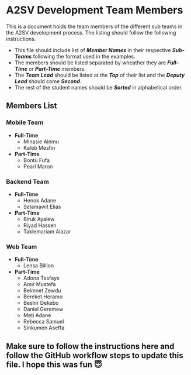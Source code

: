 # A2SV Development Team Members

This is a document holds the team members of the different sub teams in the A2SV development process. The listing should follow the following instructions.
* This file should include list of ***Member Names*** in their respective ***Sub-Teams*** following the format used in the examples.
* The members should be listed separated by wheather they are ***Full-Time*** or ***Part-Time*** members.
* The ***Team Lead*** should be listed at the ***Top*** of their list and the ***Deputy Lead*** should come ***Second***.
* The rest of the student names should be ***Sorted*** in alphabetical order.

## Members List
### Mobile Team
* **Full-Time**
  * Minasie Alemu
  * Kaleb Mesfin
* **Part-Time**
  * Bontu Fufa
  * Pearl Maron

### Backend Team
* **Full-Time**
  * Henok Adane
  * Selamawit Elias
* **Part-Time**
  * Biruk Ayalew
  * Riyad Hassen 
  * Taklemariam Alazar



### Web Team
* **Full-Time** 
  * Lensa Billion 
* **Part-Time**
    * Adona Tesfaye
    * Amir Mustefa
    * Beimnet Zewdu
    * Bereket Heramo
    * Beshir Dekebo
    * Daniel Geremew
    * Meti Adane
    * Rebecca Samuel
    * Sinkumen Aseffa





## Make sure to follow the instructions here and follow the GitHub workflow steps to update this file. I hope this was fun 😇
